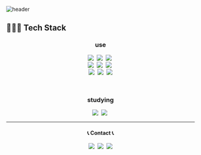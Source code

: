 ![header](https://capsule-render.vercel.app/api?type=Waving&color=auto&height=300&section=header&text=K_Min-hh&fontSize=70&animation=fadeIn)

  
<h2>👩🏻‍💻 Tech Stack</h2>
<h3 align="center">use</h3>
<p  align="center">
<img src="https://img.shields.io/badge/HTML5-E34F26?style=flat-square&logo=HTML5&logoColor=white"/></a>&nbsp
<img src="https://img.shields.io/badge/CSS3-1572B6?style=flat-square&logo=CSS3&logoColor=white"/></a>&nbsp
<img src="https://img.shields.io/badge/JavaScript-F7DF1E?style=flat-square&logo=JavaScript&logoColor=white"/></a>&nbsp
</br>
<img src="https://img.shields.io/badge/react-1572B6?style=flat-square&logo=react&logoColor="white"/></a>&nbsp
<img src="https://img.shields.io/badge/redux-7146B3?style=flat-square&logo=redux&logoColor="white"/></a>&nbsp
<img src="https://img.shields.io/badge/styled--components-DB7093?style=flat-square&logo=styled-components&logoColor=white"/></a>&nbsp
</br>
<img src="https://img.shields.io/badge/git-E34C26?style=flat-square&logo=git&logoColor=white">&nbsp
<!-- <img src="https://img.shields.io/badge/github-181717?style=flat-square&logo=github&logoColor=white">&nbsp -->
<img src="https://img.shields.io/badge/firebase-FFCA28?style=flat-square&logo=firebase&logoColor=white">&nbsp
<img src="https://img.shields.io/badge/figma-FBD8D8?style=flat-square&logo=figma&logoColor=white" />

<!-- <img src="https://img.shields.io/badge/figma-FBD8D8?style=for-the-badge&logo=figma&logoColor=white" /> -->
</p>

</br>

<h3  align="center">studying</h3>
<p  align="center">
<img src="https://img.shields.io/badge/firebase-FFCA28?style=flat-square&logo=firebase&logoColor=white">&nbsp
<img src="https://img.shields.io/badge/typescript-0074C2?style=flat-square&logo=typescript&logoColor=white">&nbsp
</p>

<p>
<hr/>
<h4 align="center">📞 Contact 📞</h4>
<p align="center">
  <a href="https://minhhk.tistory.com/"><img src="https://img.shields.io/badge/Tech%20Blog-EB4C16?style=flat-square&logo=Tistory&logoColor=white&link=https://paksubeen.tistory.com/"/></a>&nbsp
  <a href="https://www.instagram.com/ndb_m.hhk/"><img src="https://img.shields.io/badge/Instagram-E4405F?style=flat-square&logo=Instagram&logoColor=white&link=https://www.instagram.com/ndb_m.hhk/"/></a>&nbsp
  <a href="mailto:alszn2222@gmail.com"><img src="https://img.shields.io/badge/Gmail-d14836?style=flat-square&logo=Gmail&logoColor=white&link=alszn2222@naver.gmail"/></a>
</p>
